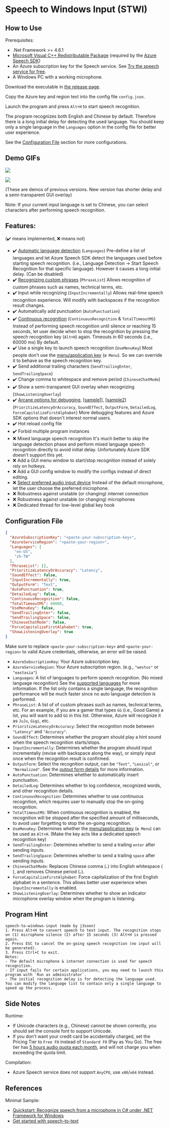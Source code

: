 # Speech to Windows Input (STWI)

## How to Use

Prerequisites:
- .Net Framework >= 4.6.1
- [Microsoft Visual C++ Redistributable Package](https://docs.microsoft.com/en-US/cpp/windows/latest-supported-vc-redist?view=msvc-170#visual-studio-2015-2017-2019-and-2022) (required by the [Azure Speech SDK](https://github.com/Azure-Samples/cognitive-services-speech-sdk/tree/master/samples/csharp/dotnetcore/console))
- An Azure subscription key for the Speech service. See [Try the speech service for free](https://docs.microsoft.com/en-us/azure/cognitive-services/speech-service/overview#try-the-speech-service-for-free).
- A Windows PC with a working microphone.

Download the executable in [the release page](https://github.com/j3soon/speech-to-windows-input/releases).

Copy the Azure key and region text into the config file `config.json`.

Launch the program and press `Alt+H` to start speech recognition.

The program recognizes both English and Chinese by default. Therefore there is a long initial delay for detecting the used language. You should keep only a single language in the `Languages` option in the config file for better user experience.

See the [Configuration File](#configuration-file) section for more configurations.

## Demo GIFs

![](docs/images/demo-en_US.gif)

![](docs/images/demo-zh_TW.gif)

(These are demos of previous versions. New version has shorter delay and a semi-transparent GUI overlay)

Note: If your current input language is set to Chinese, you can select characters after performing speech recognition.

## Features:

(✔️ means implemented, ❌ means not)
- ✔️ [Automatic language detection](https://docs.microsoft.com/en-us/azure/cognitive-services/speech-service/how-to-automatic-language-detection?pivots=programming-language-csharp) (`Languages`)
  Pre-define a list of languages and let Azure Speech SDK detect the languages used before starting speech recognition. (i.e., Language Detection -> Start Speech Recognition for that specific language). However it causes a long initial delay. (Can be disabled)
- ✔️ [Recognizing custom phrases](https://docs.microsoft.com/en-us/dotnet/api/microsoft.cognitiveservices.speech.phraselistgrammar?view=azure-dotnet) (`PhraseList`)
  Allows recognition of custom phrases such as names, technical terms, etc.
- ✔️ Input while recognizing (`InputIncrementally`)
  Allows real-time speech recognition experience. Will modify with backspaces if the recognition result changes.
- ✔️ Automatically add punctuation (`AutoPunctuation`)
- ✔️ [Continuous recognition](https://docs.microsoft.com/en-us/azure/cognitive-services/speech-service/get-started-speech-to-text?tabs=windowsinstall&pivots=programming-language-csharp#continuous-recognition) (`ContinuousRecognition` & `TotalTimeoutMS`)
  Instead of performing speech recognition until silence or reaching 15 seconds, let user decide when to stop the recognition by pressing the speech recognition key (`Alt+H`) again. Timeouts in 60 seconds (i.e., 60000 ms) By default.
- ✔️ Use a single key to launch speech recognition (`UseMenuKey`)
  Most people don't use the [menu/application key](https://en.wikipedia.org/wiki/Menu_key) (`≣ Menu`). So we can override it to behave as the speech recognition key.
- ✔️ Send additional trailing characters (`SendTrailingEnter`, `SendTrailingSpace`)
- ✔️ Change comma to whitespace and remove period (`ChineseChatMode`)
- ✔️ Show a semi-transparent GUI overlay when recognizing (`ShowListeningOverlay`)
- ✔️ [Arcane options for debugging](https://docs.microsoft.com/en-us/dotnet/api/microsoft.cognitiveservices.speech.detailedspeechrecognitionresult?view=azure-dotnet), [[sample1]](https://github.com/Azure-Samples/cognitive-services-speech-sdk/issues/667), [[sample2]](https://stackoverflow.com/a/51190072) (`PrioritizeLatencyOrAccuracy`, `SoundEffect`, `OutputForm`, `DetailedLog`, `ForceCapitalizeFirstAlphabet`)
  More debugging features and Azure SDK options that doesn't interest normal users.
- ✔️ Hot reload config file
- ✔️ Forbid multiple program instances
- ❌ Mixed language speech recognition
  It's much better to skip the language detection phase and perform mixed language speech recognition directly to avoid initial delay. Unfortunately Azure SDK doesn't support this yet.
- ❌ Add a GUI menu window to start/stop recognition instead of solely rely on hotkeys.
- ❌ Add a GUI config window to modify the configs instead of direct editing.
- ❌ [Select preferred audio input device](https://docs.microsoft.com/en-us/azure/cognitive-services/speech-service/how-to-select-audio-input-devices)
  Instead of the default microphone, let the user choose the preferred microphone.
- ❌ Robustness against unstable (or changing) internet connection
- ❌ Robustness against unstable (or changing) microphones
- ❌ Dedicated thread for low-level global key hook

## Configuration File

```json
{
  "AzureSubscriptionKey": "<paste-your-subscription-key>",
  "AzureServiceRegion": "<paste-your-region>",
  "Languages": [
    "en-US",
    "zh-TW"
  ],
  "PhraseList": [],
  "PrioritizeLatencyOrAccuracy": "Latency",
  "SoundEffect": false,
  "InputIncrementally": true,
  "OutputForm": "Text",
  "AutoPunctuation": true,
  "DetailedLog": false,
  "ContinuousRecognition": false,
  "TotalTimeoutMS": 60000,
  "UseMenuKey": false,
  "SendTrailingEnter": false,
  "SendTrailingSpace": false,
  "ChineseChatMode": false,
  "ForceCapitalizeFirstAlphabet": true,
  "ShowListeningOverlay": true
}
```

Make sure to replace `<paste-your-subscription-key>` and `<paste-your-region>` to valid Azure credentials, otherwise, an error will be raised.

- `AzureSubscriptionKey`: Your Azure subscription key.
- `AzureServiceRegion`: Your Azure subscription region. (e.g., `"westus"` or `"eastasia"`)
- `Languages`: A list of languages to perform speech recognition. (No mixed language recognition) See the [supported languages](https://docs.microsoft.com/en-us/azure/cognitive-services/speech-service/language-support#speech-to-text) for more information. If the list only contains a single language, the recognition performance will be much faster since no auto language detection is performed.
- `PhraseList`: A list of of custom phrases such as names, technical terms, etc. For an example, if you are a gamer that types `GG` (i.e., Good Game) a lot, you will want to add `GG` in this list. Otherwise, Azure will recognize it as `JuJu`, `Gigi`, etc.
- `PrioritizeLatencyOrAccuracy`: Select the recognition mode between `"Latency"` and `"Accuracy"`.
- `SoundEffect`: Determines whether the program should play a hint sound when the speech recognition starts/stops.
- `InputIncrementally`: Determines whether the program should input incrementally (revise with backspace along the way), or simply input once when the recognition result is confirmed.
- `OutputForm`: Select the recognition output, can be `"Text"`, `"Lexical"`, or `"Normalized"`. See the [output form details](https://docs.microsoft.com/en-us/dotnet/api/microsoft.cognitiveservices.speech.detailedspeechrecognitionresult?view=azure-dotnet) for more information.
- `AutoPunctuation`: Determines whether to automatically insert punctuation.
- `DetailedLog`: Determines whether to log confidence, recognized words, and other recognition details.
- `ContinuousRecognition`: Determines whether to use continuous recognition, which requires user to manually stop the on-going recognition.
- `TotalTimeoutMS`: When continuous recognition is enabled, the recognition will be stopped after the specified amount of milliseconds, to avoid user forgetting to stop the on-going recognition.
- `UseMenuKey`: Determines whether the [menu/application key](https://en.wikipedia.org/wiki/Menu_key) (`≣ Menu`) can be used as `Alt+H`. (Make the key acts like a dedicated speech recognition key)
- `SendTrailingEnter`: Determines whether to send a trailing `enter` after sending inputs.
- `SendTrailingSpace`: Determines whether to send a trailing `space` after sending inputs.
- `ChineseChatMode`: Replaces Chinese comma (`，`) into English whitespace (` `), and removes Chinese period (`。`).
- `ForceCapitalizeFirstAlphabet`: Force capitalization of the first English alphabet in a sentence. This allows better user experience when `InputIncrementally` is enabled.
- `ShowListeningOverlay`: Determines whether to show an indicator microphone overlay window when the program is listening.

## Program Hint

```
speech-to-windows-input (made by j3soon)
1. Press Alt+H to convert speech to text input. The recognition stops on (1) microphone silence (2) after 15 seconds (3) Alt+H is pressed again.
2. Press ESC to cancel the on-going speech recognition (no input will be generated).
3. Press Ctrl+C to exit.
Notes:
- The default microphone & internet connection is used for speech recognition.
- If input fails for certain applications, you may need to launch this program with `Run as administrator`.
- The initial recognition delay is for detecting the language used. You can modify the language list to contain only a single language to speed up the process.
```

## Side Notes

Runtime:
- If Unicode characters (e.g., Chinese) cannot be shown correctly, you should set the console font to support Unicode.
- If you don't want your credit card be accidentally charged, set the Pricing Tier to `Free F0` instead of `Standard F0` (Pay as You Go). The free tier has [5 hours audio quota each month](https://azure.microsoft.com/en-us/pricing/details/cognitive-services/speech-services/), and will not charge you when exceeding the quota limit.

Compilation:
- Azure Speech service does not support `AnyCPU`, use `x86`/`x64` instead.

## References

Minimal Sample:
- [Quickstart: Recognize speech from a microphone in C# under .NET Framework for Windows](https://github.com/Azure-Samples/cognitive-services-speech-sdk/tree/master/quickstart/csharp/dotnet/from-microphone)
- [Get started with speech-to-text](https://docs.microsoft.com/en-us/azure/cognitive-services/speech-service/get-started-speech-to-text?pivots=programming-language-csharp&tabs=windowsinstall)

